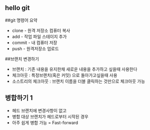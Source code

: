## hello git

##git 명령어 요약

- clone - 원격 저장소 컴퓨터 복사
- add - 작업 파일 스테이지 추가
- commit - 내 컴퓨터 저장
- push - 원격저장소 업로드

##브랜치 변경하기

- 브랜치 : 기존 내용을 유지한채 새로운 내용을 추가하고 싶을때 사용한다
- 체크아웃 : 특정브랜치(혹은 커밋) 으로 돌아가고싶을때 사용
- 소스트리의 체크아웃 : 브랜치 이름을 더블 클릭하는 것만으로 체크아웃 가능

## 병합하기 1

- 헤드 브랜치에 변경사항이 없고
- 병합 대상 브랜치가 헤드로부터 시작된 경우
- 아주 쉽게 병합 가능 = Fast-forward

